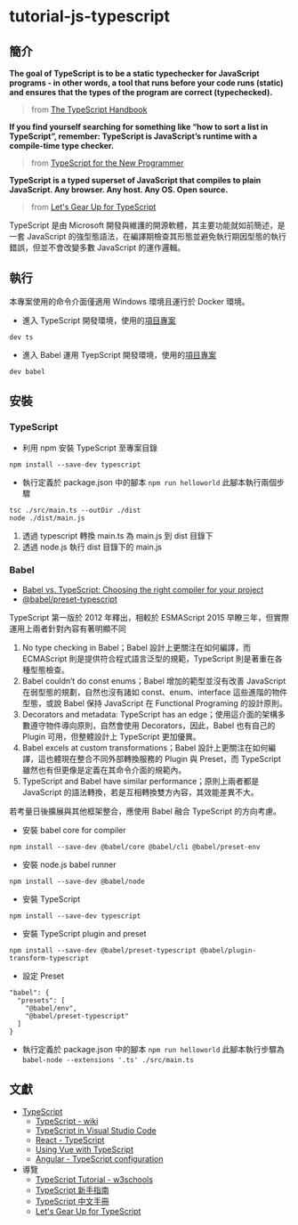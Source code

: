 # tutorial-js-typescript

## 簡介

**The goal of TypeScript is to be a static typechecker for JavaScript programs - in other words, a tool that runs before your code runs (static) and ensures that the types of the program are correct (typechecked).**
> from [The TypeScript Handbook](https://www.typescriptlang.org/docs/handbook/intro.html)

**If you find yourself searching for something like “how to sort a list in TypeScript”, remember: TypeScript is JavaScript’s runtime with a compile-time type checker.**
> from [TypeScript for the New Programmer](https://www.typescriptlang.org/docs/handbook/typescript-from-scratch.html)

**TypeScript is a typed superset of JavaScript that compiles to plain JavaScript. Any browser. Any host. Any OS. Open source.**
> from [Let's Gear Up for TypeScript](https://gist.github.com/ekas/5a094a1b5f78298489fc6beee4654259)

TypeScript 是由 Microsoft 開發與維護的開源軟體，其主要功能就如前簡述，是一套 JavaScript 的強型態語法，在編譯期檢查其形態並避免執行期因型態的執行錯誤，但並不會改變多數 JavaScript 的運作邏輯。

## 執行

本專案使用的命令介面僅適用 Windows 環境且運行於 Docker 環境。

+ 進入 TypeScript 開發環境，使用的[項目專案](./app/ts)
```
dev ts
```

+ 進入 Babel 運用 TyepScript 開發環境，使用的[項目專案](./app/babel)
```
dev babel
```

## 安裝

### TypeScript

+ 利用 npm 安裝 TypeScript 至專案目錄
```
npm install --save-dev typescript
```

+ 執行定義於 package.json 中的腳本 ```npm run helloworld```
此腳本執行兩個步驟
```
tsc ./src/main.ts --outDir ./dist
node ./dist/main.js
```

1. 透過 typescript 轉換 main.ts 為 main.js 到 dist 目錄下
2. 透過 node.js 執行 dist 目錄下的 main.js

### Babel

+ [Babel vs. TypeScript: Choosing the right compiler for your project](https://blog.logrocket.com/babel-vs-typescript/)
+ [@babel/preset-typescript](https://babeljs.io/docs/babel-preset-typescript)

TypeScript 第一版於 2012 年釋出，相較於 ESMAScript 2015 早瞭三年，但實際運用上兩者針對內容有著明顯不同

1. No type checking in Babel；Babel 設計上更關注在如何編譯，而 ECMAScript 則是提供符合程式語言泛型的規範，TypeScript 則是著重在各種型態檢查。
2. Babel couldn’t do const enums；Babel 增加的範型並沒有改善 JavaScript 在弱型態的規劃，自然也沒有諸如 const、enum、interface 這些進階的物件型態，或說 Babel 保持 JavaScript 在 Functional Programing 的設計原則。
3. Decorators and metadata: TypeScript has an edge；使用這介面的架構多數遵守物件導向原則，自然會使用 Decorators，因此，Babel 也有自己的 Plugin 可用，但整體設計上 TypeScript 更加優異。
4. Babel excels at custom transformations；Babel 設計上更關注在如何編譯，這也體現在整合不同外部轉換服務的 Plugin 與 Preset，而 TypeScript 雖然也有但更像是定義在其命令介面的規範內。
5. TypeScript and Babel have similar performance；原則上兩者都是 JavaScript 的語法轉換，若是互相轉換雙方內容，其效能差異不大。

若考量日後擴展與其他框架整合，應使用 Babel 融合 TypeScript 的方向考慮。

+ 安裝 babel core for compiler
```
npm install --save-dev @babel/core @babel/cli @babel/preset-env
```

+ 安裝 node.js babel runner
```
npm install --save-dev @babel/node
```

+ 安裝 TypeScript
```
npm install --save-dev typescript
```

+ 安裝 TypeScript plugin and preset
```
npm install --save-dev @babel/preset-typescript @babel/plugin-transform-typescript
```

+ 設定 Preset
```
"babel": {
  "presets": [
    "@babel/env",
    "@babel/preset-typescript"
  ]
}
```
+ 執行定義於 package.json 中的腳本 ```npm run helloworld```
此腳本執行步驟為 ```babel-node --extensions '.ts' ./src/main.ts```

## 文獻

+ [TypeScript](https://www.typescriptlang.org/)
    - [TypeScript - wiki](https://zh.wikipedia.org/zh-tw/TypeScript)
    - [TypeScript in Visual Studio Code](https://code.visualstudio.com/docs/languages/typescript)
    - [React - TypeScript](https://www.typescriptlang.org/docs/handbook/react.html)
    - [Using Vue with TypeScript](https://vuejs.org/guide/typescript/overview.html)
    - [Angular - TypeScript configuration](https://angular.io/guide/typescript-configuration)
+ 導覽
    - [TypeScript Tutorial - w3schools](https://www.w3schools.com/typescript/)
    - [TypeScript 新手指南](https://willh.gitbook.io/typescript-tutorial/)
    - [TypeScript 中文手冊](https://typescript.bootcss.com/)
    - [Let's Gear Up for TypeScript](https://gist.github.com/ekas/5a094a1b5f78298489fc6beee4654259)
